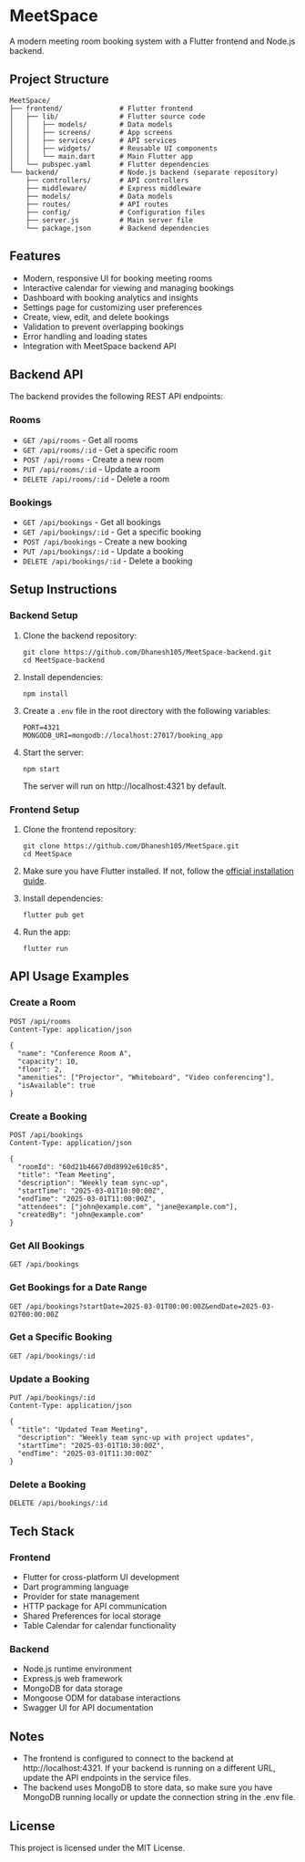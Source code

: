 # MeetSpace

A modern meeting room booking system with a Flutter frontend and Node.js backend.

## Project Structure

```
MeetSpace/
├── frontend/              # Flutter frontend
│   ├── lib/               # Flutter source code
│   │   ├── models/        # Data models
│   │   ├── screens/       # App screens
│   │   ├── services/      # API services
│   │   ├── widgets/       # Reusable UI components
│   │   └── main.dart      # Main Flutter app
│   └── pubspec.yaml       # Flutter dependencies
└── backend/               # Node.js backend (separate repository)
    ├── controllers/       # API controllers
    ├── middleware/        # Express middleware
    ├── models/            # Data models
    ├── routes/            # API routes
    ├── config/            # Configuration files
    ├── server.js          # Main server file
    └── package.json       # Backend dependencies
```

## Features

- Modern, responsive UI for booking meeting rooms
- Interactive calendar for viewing and managing bookings
- Dashboard with booking analytics and insights
- Settings page for customizing user preferences
- Create, view, edit, and delete bookings
- Validation to prevent overlapping bookings
- Error handling and loading states
- Integration with MeetSpace backend API

## Backend API

The backend provides the following REST API endpoints:

### Rooms
- `GET /api/rooms` - Get all rooms
- `GET /api/rooms/:id` - Get a specific room
- `POST /api/rooms` - Create a new room
- `PUT /api/rooms/:id` - Update a room
- `DELETE /api/rooms/:id` - Delete a room

### Bookings
- `GET /api/bookings` - Get all bookings
- `GET /api/bookings/:id` - Get a specific booking
- `POST /api/bookings` - Create a new booking
- `PUT /api/bookings/:id` - Update a booking
- `DELETE /api/bookings/:id` - Delete a booking

## Setup Instructions

### Backend Setup

1. Clone the backend repository:
   ```
   git clone https://github.com/Dhanesh105/MeetSpace-backend.git
   cd MeetSpace-backend
   ```

2. Install dependencies:
   ```
   npm install
   ```

3. Create a `.env` file in the root directory with the following variables:
   ```
   PORT=4321
   MONGODB_URI=mongodb://localhost:27017/booking_app
   ```

4. Start the server:
   ```
   npm start
   ```

   The server will run on http://localhost:4321 by default.

### Frontend Setup

1. Clone the frontend repository:
   ```
   git clone https://github.com/Dhanesh105/MeetSpace.git
   cd MeetSpace
   ```

2. Make sure you have Flutter installed. If not, follow the [official installation guide](https://flutter.dev/docs/get-started/install).

3. Install dependencies:
   ```
   flutter pub get
   ```

4. Run the app:
   ```
   flutter run
   ```

## API Usage Examples

### Create a Room

```
POST /api/rooms
Content-Type: application/json

{
  "name": "Conference Room A",
  "capacity": 10,
  "floor": 2,
  "amenities": ["Projector", "Whiteboard", "Video conferencing"],
  "isAvailable": true
}
```

### Create a Booking

```
POST /api/bookings
Content-Type: application/json

{
  "roomId": "60d21b4667d0d8992e610c85",
  "title": "Team Meeting",
  "description": "Weekly team sync-up",
  "startTime": "2025-03-01T10:00:00Z",
  "endTime": "2025-03-01T11:00:00Z",
  "attendees": ["john@example.com", "jane@example.com"],
  "createdBy": "john@example.com"
}
```

### Get All Bookings

```
GET /api/bookings
```

### Get Bookings for a Date Range

```
GET /api/bookings?startDate=2025-03-01T00:00:00Z&endDate=2025-03-02T00:00:00Z
```

### Get a Specific Booking

```
GET /api/bookings/:id
```

### Update a Booking

```
PUT /api/bookings/:id
Content-Type: application/json

{
  "title": "Updated Team Meeting",
  "description": "Weekly team sync-up with project updates",
  "startTime": "2025-03-01T10:30:00Z",
  "endTime": "2025-03-01T11:30:00Z"
}
```

### Delete a Booking

```
DELETE /api/bookings/:id
```

## Tech Stack

### Frontend
- Flutter for cross-platform UI development
- Dart programming language
- Provider for state management
- HTTP package for API communication
- Shared Preferences for local storage
- Table Calendar for calendar functionality

### Backend
- Node.js runtime environment
- Express.js web framework
- MongoDB for data storage
- Mongoose ODM for database interactions
- Swagger UI for API documentation

## Notes

- The frontend is configured to connect to the backend at http://localhost:4321. If your backend is running on a different URL, update the API endpoints in the service files.
- The backend uses MongoDB to store data, so make sure you have MongoDB running locally or update the connection string in the .env file.

## License

This project is licensed under the MIT License.
